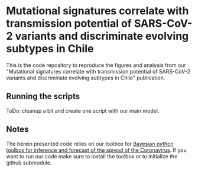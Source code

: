 # Mutational signatures correlate with transmission potential of SARS-CoV-2 variants and discriminate evolving subtypes in Chile

This is the code repository to reproduce the figures and analysis from our "Mutational signatures correlate with transmission potential of SARS-CoV-2 variants and discriminate evolving subtypes in Chile" publication. 

## Running the scripts

ToDo: cleanup a bit and create one script with our main model.


## Notes

The herein presented code relies on our toolbox for [Bayesian python toolbox for inference and forecast of the spread of the Coronavirus](https://github.com/Priesemann-Group/covid19_inference/tree/v0.3.1). If you want to run our code make sure to install the toolbox or to initialize the github submodule.